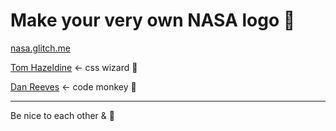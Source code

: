 # Make your very own NASA logo 🚀

[nasa.glitch.me](https://nasa.glitch.me)

[Tom Hazeldine](https://codepen.io/tomhazledine/pen/dvKZLg) <- css wizard 🎩

[Dan Reeves](https://twitter.com/dnrvs) <- code monkey 🙈

---

Be nice to each other & 🖖
